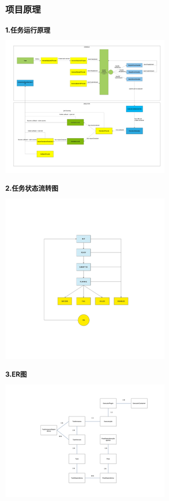 # 项目原理
## 1.任务运行原理
![framework](../img/framework.png "运行原理")
## 2.任务状态流转图
![status-chang](../img/status-change.png "状态流转图")

## 3.ER图
![ER](../img/lite-er.png "ER图")
